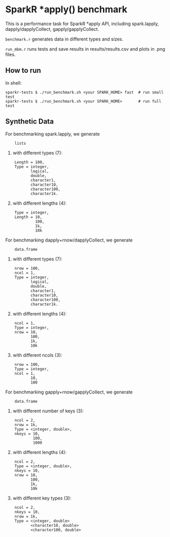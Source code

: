 # SparkR \*apply() benchmark

This is a performance task for SparkR \*apply API, including spark.lapply, dapply/dapplyCollect, gapply/gapplyCollect.

`benchmark.r` generates data in different types and sizes.

`run_mbm.r` runs tests and save results in results/results.csv and plots in .png files.

## How to run

In shell:

```
sparkr-tests $ ./run_benchmark.sh <your SPARK_HOME> fast  # run small test 
sparkr-tests $ ./run_benchmark.sh <your SPARK_HOME>       # run full test 
```

## Synthetic Data


For benchmarking spark.lapply, we generate
```
    lists 
```
1. with different types (7):
```
    Length = 100,
    Type = integer, 
           logical, 
           double, 
           character1, 
           character10, 
           character100, 
           character1k. 
```
2. with different lengths (4):
```
    Type = integer,
    Length = 10,
             100,
             1k,
             10k
```
For benchmarking dapply+rnow/dapplyCollect, we generate
```
    data.frame
```
1. with different types (7):
```
    nrow = 100,
    ncol = 1,
    Type = integer, 
           logical, 
           double, 
           character1, 
           character10, 
           character100, 
           character1k.
```
2. with different lengths (4):
```
    ncol = 1,
    Type = integer,
    nrow = 10,
           100,
           1k,
           10k
```
3. with different ncols (3):
```
    nrow = 100,
    Type = integer,
    ncol = 1,
           10,
           100
```
For benchmarking gapply+rnow/gapplyCollect, we generate
```
    data.frame
```
1. with different number of keys (3):
```
    ncol = 2,
    nrow = 1k,
    Type = <integer, double>,
    nkeys = 10,
            100,
            1000
```
2. with different lengths (4):
```
    ncol = 2,
    Type = <integer, double>,
    nkeys = 10,
    nrow = 10,
           100,
           1k,
           10k
```
3. with different key types (3):
```
    ncol = 2,
    nkeys = 10,
    nrow = 1k,
    Type = <integer, double>
           <character10, double>
           <character100, double>
```